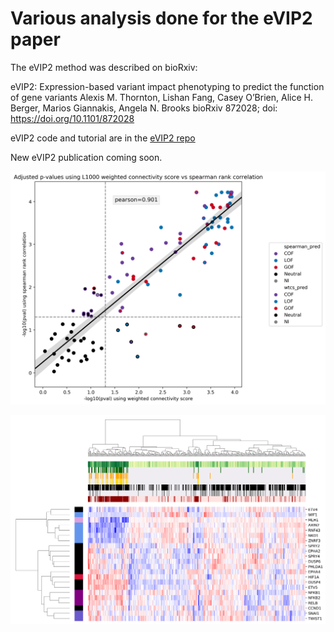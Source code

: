 # Various analysis done for the eVIP2 paper

The eVIP2 method was described on bioRxiv:

eVIP2: Expression-based variant impact phenotyping to predict the function of gene variants Alexis M. Thornton, Lishan Fang, Casey O’Brien, Alice H. Berger, Marios Giannakis, Angela N. Brooks bioRxiv 872028; doi: https://doi.org/10.1101/872028

eVIP2 code and tutorial are in the [eVIP2 repo](https://github.com/BrooksLabUCSC/eVIP2)

New eVIP2 publication coming soon.



![wtcs](S1-wtcs-vs-spearman/wtcs-vs-spearman.png)

![heatmap](/LURE-tcga/outputs/clustermaps/tcga_heatmap_full.png)
